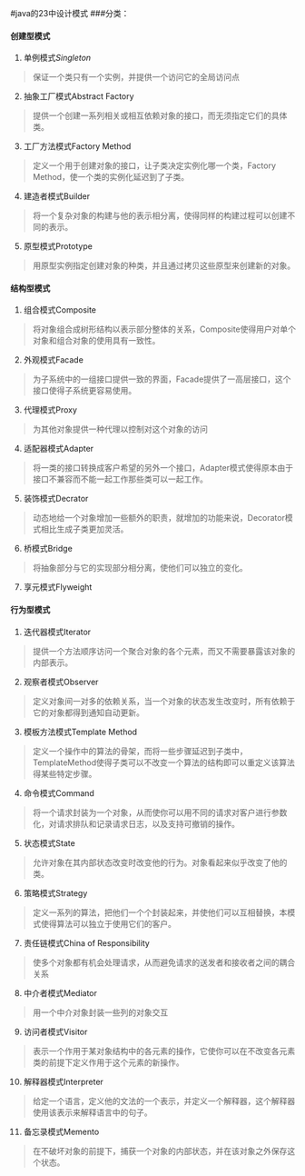 #java的23中设计模式
###分类：
#### 创建型模式
1. 单例模式*Singleton*
>保证一个类只有一个实例，并提供一个访问它的全局访问点
2. 抽象工厂模式Abstract Factory
>提供一个创建一系列相关或相互依赖对象的接口，而无须指定它们的具体类。
3. 工厂方法模式Factory Method
>定义一个用于创建对象的接口，让子类决定实例化哪一个类，Factory Method，使一个类的实例化延迟到了子类。
4. 建造者模式Builder
>将一个复杂对象的构建与他的表示相分离，使得同样的构建过程可以创建不同的表示。
5. 原型模式Prototype
>用原型实例指定创建对象的种类，并且通过拷贝这些原型来创建新的对象。
#### 结构型模式
1. 组合模式Composite
>将对象组合成树形结构以表示部分整体的关系，Composite使得用户对单个对象和组合对象的使用具有一致性。
2. 外观模式Facade
>为子系统中的一组接口提供一致的界面，Facade提供了一高层接口，这个接口使得子系统更容易使用。
3. 代理模式Proxy
>为其他对象提供一种代理以控制对这个对象的访问
4. 适配器模式Adapter
>将一类的接口转换成客户希望的另外一个接口，Adapter模式使得原本由于接口不兼容而不能一起工作那些类可以一起工作。
5. 装饰模式Decrator
>动态地给一个对象增加一些额外的职责，就增加的功能来说，Decorator模式相比生成子类更加灵活。
6. 桥模式Bridge
>将抽象部分与它的实现部分相分离，使他们可以独立的变化。
7. 享元模式Flyweight
#### 行为型模式
1. 迭代器模式Iterator
>提供一个方法顺序访问一个聚合对象的各个元素，而又不需要暴露该对象的内部表示。
2. 观察者模式Observer
>定义对象间一对多的依赖关系，当一个对象的状态发生改变时，所有依赖于它的对象都得到通知自动更新。
3. 模板方法模式Template Method
>定义一个操作中的算法的骨架，而将一些步骤延迟到子类中，TemplateMethod使得子类可以不改变一个算法的结构即可以重定义该算法得某些特定步骤。
4. 命令模式Command
>将一个请求封装为一个对象，从而使你可以用不同的请求对客户进行参数化，对请求排队和记录请求日志，以及支持可撤销的操作。
5. 状态模式State
>允许对象在其内部状态改变时改变他的行为。对象看起来似乎改变了他的类。
6. 策略模式Strategy
>定义一系列的算法，把他们一个个封装起来，并使他们可以互相替换，本模式使得算法可以独立于使用它们的客户。
7. 责任链模式China of Responsibility
>使多个对象都有机会处理请求，从而避免请求的送发者和接收者之间的耦合关系
8. 中介者模式Mediator
>用一个中介对象封装一些列的对象交互
9. 访问者模式Visitor
>表示一个作用于某对象结构中的各元素的操作，它使你可以在不改变各元素类的前提下定义作用于这个元素的新操作。
10. 解释器模式Interpreter
>给定一个语言，定义他的文法的一个表示，并定义一个解释器，这个解释器使用该表示来解释语言中的句子。
11. 备忘录模式Memento
>在不破坏对象的前提下，捕获一个对象的内部状态，并在该对象之外保存这个状态。

